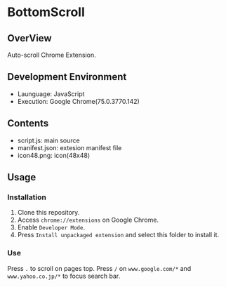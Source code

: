 # BottomScroll

## OverView
Auto-scroll Chrome Extension.

## Development Environment
 * Launguage: JavaScript
 * Execution: Google Chrome(75.0.3770.142)

## Contents
 * script.js: main source
 * manifest.json: extesion manifest file
 * icon48.png: icon(48x48)

## Usage

### Installation
 1. Clone this repository.
 2. Access `chrome://extensions` on Google Chrome.
 3. Enable `Developer Mode`.
 4. Press `Install unpackaged extension` and select this folder to install it.

###  Use
Press `.` to scroll on pages top.
Press `/` on `www.google.com/*` and `www.yahoo.co.jp/*` to focus search bar.